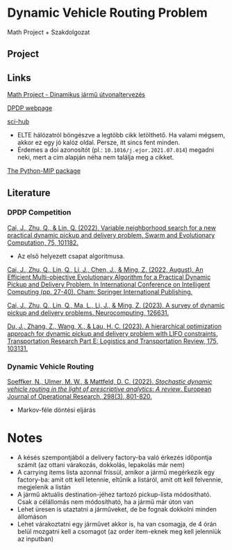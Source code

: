 # Dynamic Vehicle Routing Problem

Math Project + Szakdolgozat

## Project

## Links

[Math Project - Dinamikus jármű útvonaltervezés](https://math-projects.elte.hu/projects/topic/191/)

[DPDP webpage](https://competition.huaweicloud.com/information/1000041411/circumstance)

[sci-hub](https://sci-hub.se/)
- ELTE hálózatról böngészve a legtöbb cikk letölthető. Ha valami mégsem, akkor ez egy jó kalóz oldal. Persze, itt sincs fent minden.
- Érdemes a doi azonosítót (pl.: ```10.1016/j.ejor.2021.07.014```) megadni neki, mert a cím alapján néha nem találja meg a cikket.

[The Python-MIP package](https://www.python-mip.com/)

## Literature

### DPDP Competition

[Cai, J., Zhu, Q., & Lin, Q. (2022). Variable neighborhood search for a new practical dynamic pickup and delivery problem. Swarm and Evolutionary Computation, 75, 101182.](https://www.sciencedirect.com/science/article/pii/S2210650222001493)
- Az első helyezett csapat algoritmusa.

[Cai, J., Zhu, Q., Lin, Q., Li, J., Chen, J., & Ming, Z. (2022, August). An Efficient Multi-objective Evolutionary Algorithm for a Practical Dynamic Pickup and Delivery Problem. In International Conference on Intelligent Computing (pp. 27-40). Cham: Springer International Publishing.](https://link.springer.com/chapter/10.1007/978-3-031-13870-6_3)

[Cai, J., Zhu, Q., Lin, Q., Ma, L., Li, J., & Ming, Z. (2023). A survey of dynamic pickup and delivery problems. Neurocomputing, 126631.](https://www.sciencedirect.com/science/article/pii/S0925231223007543)

[Du, J., Zhang, Z., Wang, X., & Lau, H. C. (2023). A hierarchical optimization approach for dynamic pickup and delivery problem with LIFO constraints. Transportation Research Part E: Logistics and Transportation Review, 175, 103131.](https://www.sciencedirect.com/science/article/pii/S1366554523001199)

### Dynamic Vehicle Routing

[Soeffker, N., Ulmer, M. W., & Mattfeld, D. C. (2022). *Stochastic dynamic vehicle routing in the light of prescriptive analytics: A review*. European Journal of Operational Research, 298(3), 801-820.](https://www.sciencedirect.com/science/article/pii/S0377221721006093)

- Markov-féle döntési eljárás

# Notes

- A késés szempontjából a delivery factory-ba való érkezés időpontja számít (az ottani várakozás, dokkolás, lepakolás már nem)
- A carrying items lista azonnal frissül, amikor a jármű megérkezik egy factory-ba: amit ott kell letennie, eltűnik a listáról, amit ott kell felvennie, megjelenik a listán
- A jármű aktuális destination-jéhez tartozó pickup-lista módosítható. Csak a célállomás nem módosítható, ha a jármű már úton van
- Lehet üresen is utaztatni a járműveket, de be fognak dokkolni minden állomáson
- Lehet várakoztatni egy járművet akkor is, ha van csomagja, de 4 órán belül mozgatni kell a csomagot (az order item-eknek meg kell jelenniük az inputban)
